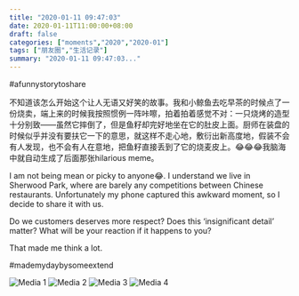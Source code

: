 ```yaml
---
title: "2020-01-11 09:47:03"
date: 2020-01-11T11:00:00+08:00
draft: false
categories: ["moments","2020","2020-01"]
tags: ["朋友圈","生活记录"]
summary: "2020-01-11 09:47:03..."
---
```


#afunnystorytoshare

不知道该怎么开始这个让人无语又好笑的故事。我和小鲸鱼去吃早茶的时候点了一份烧卖，端上来的时候我按照惯例一阵咔嚓，拍着拍着感觉不对：一只烧烤的造型十分别致——虽然它摔倒了，但是鱼籽却完好地坐在它的肚皮上面。厨师在装盘的时候似乎并没有要扶它一下的意思，就这样不走心地，敷衍出新高度地，假装不会有人发现，也不会有人在意地，把鱼籽直接丢到了它的烧麦皮上。😂😂😂我脑海中就自动生成了后面那张hilarious meme。

I am not being mean or picky to anyone😂. I understand we live in Sherwood Park, where are barely any competitions between Chinese restaurants. Unfortunately my phone captured this awkward moment, so I decide to share it with us. 

Do we customers deserves more respect? 
Does this ‘insignificant detail’ matter? 
What will be your reaction if it happens to you? 

That made me think a lot.

#mademydaybysomeextend

![Media 1](/Moments/photos/2020-01-11/202001110947030.jpg)
![Media 2](/Moments/photos/2020-01-11/202001110947031.jpg)
![Media 3](/Moments/photos/2020-01-11/202001110947032.jpg)
![Media 4](/Moments/photos/2020-01-11/202001110947033.jpg)

